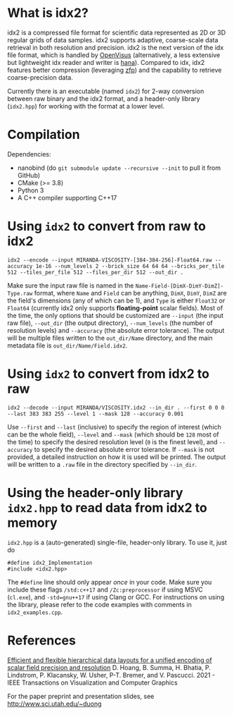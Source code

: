 # What is idx2?
idx2 is a compressed file format for scientific data represented as 2D or 3D regular grids of data samples. idx2 supports adaptive, coarse-scale data retrieval in both resolution and precision.
idx2 is the next version of the idx file format, which is handled by [OpenVisus](https://github.com/sci-visus/OpenVisus) (alternatively, a less extensive but lightweight idx reader and writer is [hana](https://github.com/hoangthaiduong/hana)). Compared to idx, idx2 features better compression (leveraging [zfp](https://github.com/LLNL/zfp)) and the capability to retrieve coarse-precision data.

Currently there is an executable (named `idx2`) for 2-way conversion between raw binary and the idx2 format, and a header-only library (`idx2.hpp`) for working with the format at a lower level.

# Compilation
Dependencies:

- nanobind (do `git submodule update --recursive --init` to pull it from GitHub)
- CMake (>= 3.8)
- Python 3
- A C++ compiler supporting C++17

# Using `idx2` to convert from raw to idx2
```
idx2 --encode --input MIRANDA-VISCOSITY-[384-384-256]-Float64.raw --accuracy 1e-16 --num_levels 2 --brick_size 64 64 64 --bricks_per_tile 512 --tiles_per_file 512 --files_per_dir 512 --out_dir .
```

Make sure the input raw file is named in the `Name-Field-[DimX-DimY-DimZ]-Type.raw` format, where `Name` and `Field` can be anything, `DimX`, `DimY`, `DimZ` are the field's dimensions (any of which can be 1), and `Type` is either `Float32` or `Float64` (currently idx2 only supports **floating-point** scalar fields). Most of the time, the only options that should be customized are `--input` (the input raw file), `--out_dir` (the output directory), `--num_levels` (the number of resolution levels) and `--accuracy` (the absolute error tolerance). The output will be multiple files written to the `out_dir/Name` directory, and the main metadata file is `out_dir/Name/Field.idx2`.

# Using `idx2` to convert from idx2 to raw
```
idx2 --decode --input MIRANDA/VISCOSITY.idx2 --in_dir . --first 0 0 0 --last 383 383 255 --level 1 --mask 128 --accuracy 0.001
```

Use `--first` and `--last` (inclusive) to specify the region of interest (which can be the whole field), `--level` and `--mask` (which should be `128` most of the time) to specify the desired resolution level (`0` is the finest level), and `--accuracy` to specify the desired absolute error tolerance. If `--mask` is not provided, a detailed instruction on how it is used will be printed. The output will be written to a `.raw` file in the directory specified by `--in_dir`.

# Using the header-only library `idx2.hpp` to read data from idx2 to memory
`idx2.hpp` is a (auto-generated) single-file, header-only library. To use it, just do

```
#define idx2_Implementation
#include <idx2.hpp>
```

The `#define` line should only appear *once* in your code.
Make sure you include these flags `/std:c++17` and `/Zc:preprocessor` if using MSVC (`cl.exe`), and `-std=gnu++17` if using Clang or GCC.
For instructions on using the library, please refer to the code examples with comments in `idx2_examples.cpp`.

# References
[Efficient and flexible hierarchical data layouts for a unified encoding of scalar field precision and resolution](https://ieeexplore.ieee.org/document/9222049)
D. Hoang, B. Summa, H. Bhatia, P. Lindstrom, P. Klacansky, W. Usher, P-T. Bremer, and V. Pascucci.
2021 - IEEE Transactions on Visualization and Computer Graphics

For the paper preprint and presentation slides, see http://www.sci.utah.edu/~duong
